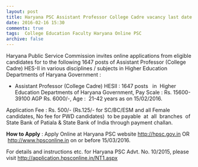```yaml
---
layout: post
title: Haryana PSC Assistant Professor College Cadre vacancy last date 15th March-2016   
date: 2016-02-16 15:30
comments: true
tags:  College Education Faculty Haryana Online PSC 
archive: false
---
```

Haryana Public Service Commission invites online applications from eligible candidates for to the following 1647 posts of Assistant Professor (College Cadre) HES-II in various disciplines / subjects in Higher Education Departments of Haryana Government :



- Assistant Professor (College Cadre) HESII : 1647 posts   in  Higher Education Departments of Haryana Government, Pay Scale : Rs. 15600-39100 AGP Rs. 6000/-, Age :  21-42 years as on 15/02/2016. 

Application Fee : Rs. 500/- (Rs.125/- for SC/BC/ESM and all Female candidates, No fee for PWD candidates)  to be payable  at  all  branches  of  State Bank of Patiala & State Bank of India through payment challan.  

**How to Apply** : Apply Online at Haryana PSC website <http://hpsc.gov.in> OR  <http://www.hpsconline.in> on or before 15/03/2016.  

For details and instructions etc. for Haryana PSC Advt. No. 10/2015, please visit <http://application.hpsconline.in/NT1.aspx>    
